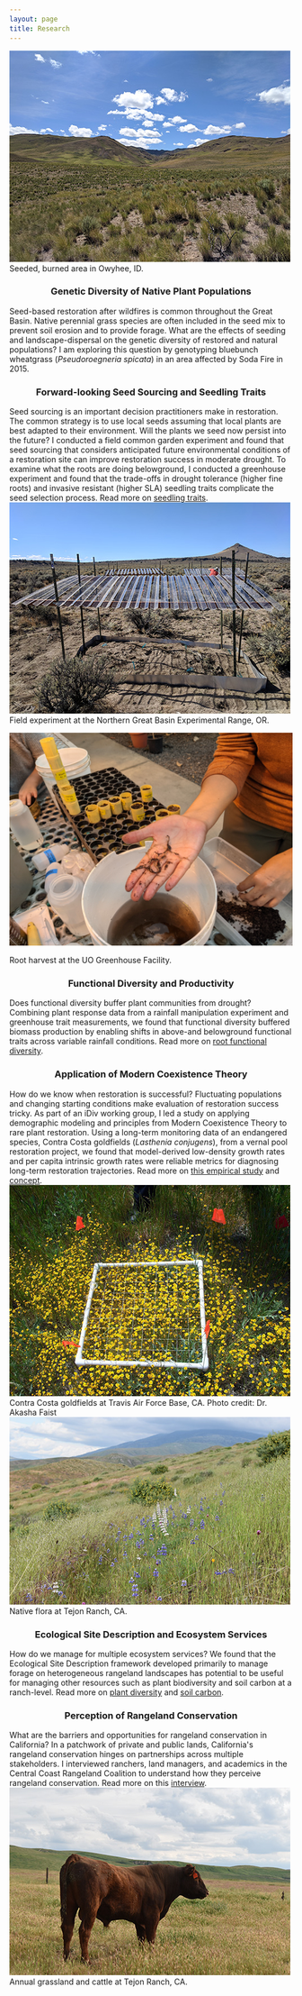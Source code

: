 ```yaml
---
layout: page
title: Research
---
```


<div class="research-row">
<div class="research-column-image">
<a target="_blank" href="/../../assets/img/research/bluebunch.jpg"><img src="/../../assets/img/research/bluebunch-small.jpg"/></a>
<div class="caption">
Seeded, burned area in Owyhee, ID.
</div>
</div>

<div class="research-column-text">
<h3 style="text-align: center">
Genetic Diversity of Native Plant Populations
</h3>
Seed-based restoration after wildfires is common throughout the Great Basin. Native perennial grass species are often included in the seed mix to prevent soil erosion and to provide forage. What are the effects of seeding and landscape-dispersal on the genetic diversity of restored and natural populations? I am exploring this question by genotyping bluebunch wheatgrass (<i>Pseudoroegneria spicata</i>) in an area affected by Soda Fire in 2015.
</div>
</div>

<div class="research-row">
<div class="research-column-text">
<h3 style="text-align: center">
Forward-looking Seed Sourcing and Seedling Traits
</h3>
Seed sourcing is an important decision practitioners make in restoration. The common strategy is to use local seeds assuming that local plants are best adapted to their environment. Will the plants we seed now persist into the future? I conducted a field common garden experiment and found that seed sourcing that considers anticipated future environmental conditions of a restoration site can improve restoration success in moderate drought. To examine what the roots are doing belowground, I conducted a greenhouse experiment and found that the trade-offs in drought tolerance (higher fine roots) and invasive resistant (higher SLA) seedling traits complicate the seed selection process.  Read more on <a target="_blank" href="https://doi.org/10.1111/rec.13816">seedling traits</a>.  
</div>

<div class="research-column-image">
<a target="_blank" href="/../../assets/img/research/eoarc.jpg"><img src="/../../assets/img/research/eoarc-small.jpg" /></a>

<div class="caption">
Field experiment at the Northern Great Basin Experimental Range, OR.
</div>
</div>

</div>

<div class="research-row">
<div class="research-column-image">

<a target="_blank" href="/../../assets/img/research/roots.jpg"><img src="/../../assets/img/research/roots-small.jpg" /></a>
<div class="caption">
Root harvest at the UO Greenhouse Facility. 
</div>
</div>

<div class="research-column-text">
<h3 style="text-align: center">
Functional Diversity and Productivity
</h3>
Does functional diversity buffer plant communities from drought? Combining plant response data from a rainfall manipulation experiment and greenhouse trait measurements, we found that functional diversity buffered biomass production by enabling shifts in above-and belowground functional traits across variable rainfall conditions. Read more on <a target="_blank" href="https://doi.org/10.1111/1365-2435.14394">root functional diversity</a>.  
</div>
</div>

<div class="research-row">

<div class="research-column-text">

<h3 style="text-align: center">
Application of Modern Coexistence Theory
</h3>
How do we know when restoration is successful? Fluctuating populations and changing starting conditions make evaluation of restoration success tricky. As part of an iDiv working group, I led a study on applying demographic modeling and principles from Modern Coexistence Theory to rare plant restoration. Using a long-term monitoring data of an endangered species, Contra Costa goldfields (<i>Lasthenia conjugens</i>), from a vernal pool restoration project, we found that model-derived low-density growth rates and per capita intrinsic growth rates were reliable metrics for diagnosing long-term restoration trajectories. Read more on <a target="_blank" href="https://doi.org/10.1002/eap.2649">this empirical study</a> and <a target="_blank" href="https://doi.org/10.1016/j.tree.2023.06.004">concept</a>.  
</div>

<div class="research-column-image">
<a target="_blank" href="/../../assets/img/research/lasthenia.jpg"><img src="/../../assets/img/research/lasthenia-small.jpg" /></a>
<div class="caption">
Contra Costa goldfields at Travis Air Force Base, CA. Photo credit: Dr. Akasha Faist
</div>
</div>

</div>

<div class="research-row">

<div class="research-column-image">
<a target="_blank" href="/../../assets/img/research/tejon.jpg"><img src="/../../assets/img/research/tejon-small.jpg" /></a>
<div class="caption">
Native flora at Tejon Ranch, CA.
</div>
</div>

<div class="research-column-text">
<h3 style="text-align: center">
Ecological Site Description and Ecosystem Services
</h3>
How do we manage for multiple ecosystem services? We found that the Ecological Site Description framework developed primarily to manage forage on heterogeneous rangeland landscapes has potential to be useful for managing other resources such as plant biodiversity and soil carbon at a ranch-level. Read more on <a target="_blank" href="https://doi.org/10.1016/j.rala.2020.05.002">plant diversity</a> and <a target="_blank" href="https://doi.org/10.1111/rec.13353">soil carbon</a>.
</div>

</div>

<div class="research-row">

<div class="research-column-text">
<h3 style="text-align: center">
Perception of Rangeland Conservation
</h3>
What are the barriers and opportunities for rangeland conservation in California? In a patchwork of private and public lands, California's rangeland conservation hinges on partnerships across multiple stakeholders. I interviewed ranchers, land managers, and academics in the Central Coast Rangeland Coalition to understand how they perceive rangeland conservation. Read more on this <a target="_blank" href="https://doi.org/10.1016/j.rala.2018.10.001">interview</a>.
</div>

<div class="research-column-image">
<a target="_blank" href="/../../assets/img/research/cow.jpg"><img src="/../../assets/img/research/cow-small.jpg" /></a>
<div class="caption">
Annual grassland and cattle at Tejon Ranch, CA.
</div>
</div>

</div>

<!---
stuff here that I might wanna keep later but don't want to show
-->

